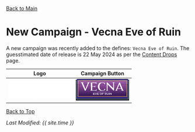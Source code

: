 [Back to Main](index.md)

# New Campaign - Vecna Eve of Ruin

A new campaign was recently added to the defines: `Vecna Eve of Ruin`. The guesstimated date of release is 22 May 2024 as per the [Content Drops](contentdrops.md) page.

| Logo | Campaign Button |
|---|---|
| ![Vecna Eve of Ruin Campaign Logo](images/campaign_vecna/logo.png) | ![Campaign Button Icon](images/campaign_vecna/campaign_button.png) |


[Back to Top](#top)

*Last Modified: {{ site.time }}*